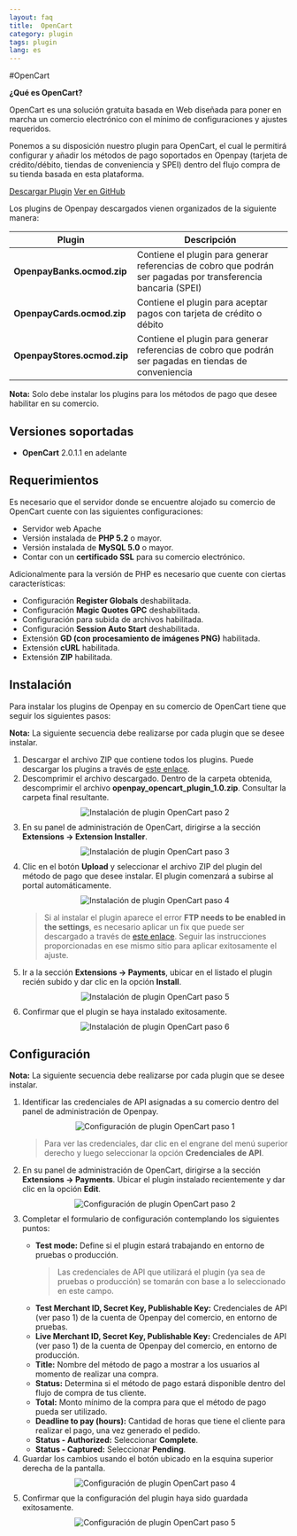 ```yaml
---
layout: faq
title:  OpenCart
category: plugin 
tags: plugin
lang: es
---
```


#OpenCart

**¿Qué es OpenCart?**

OpenCart es una solución gratuita basada en Web diseñada para poner en marcha un comercio electrónico con el mínimo de configuraciones y ajustes requeridos.

Ponemos a su disposición nuestro plugin para OpenCart, el cual le permitirá configurar y añadir los métodos de pago soportados en Openpay (tarjeta de crédito/débito, tiendas de conveniencia y SPEI) dentro del flujo compra de su tienda basada en esta plataforma.


<a href="https://github.com/open-pay/openpay-opencart/archive/master.zip">Descargar Plugin</a>
<a href="https://github.com/open-pay/openpay-opencart">Ver en GitHub</a>


Los plugins de Openpay descargados vienen organizados de la siguiente manera:

|Plugin    |Descripción
|----------|-----------
|**OpenpayBanks.ocmod.zip**  |Contiene el plugin para generar referencias de cobro que podrán ser pagadas por transferencia bancaria (SPEI)
|**OpenpayCards.ocmod.zip**   |Contiene el plugin para aceptar pagos con tarjeta de crédito o débito
|**OpenpayStores.ocmod.zip** |Contiene el plugin para generar referencias de cobro que podrán ser pagadas en tiendas de conveniencia

 **Nota:** Solo debe instalar los plugins para los métodos de pago que desee habilitar en su comercio.

Versiones soportadas
----------

* **OpenCart** 2.0.1.1 en adelante

Requerimientos
----------

Es necesario que el servidor donde se encuentre alojado su comercio de OpenCart cuente con las siguientes configuraciones:

* Servidor web Apache
* Versión instalada de **PHP 5.2** o mayor.
* Versión instalada de **MySQL 5.0** o mayor.
* Contar con un **certificado SSL** para su comercio electrónico.

Adicionalmente para la versión de PHP es necesario que cuente con ciertas características:

* Configuración **Register Globals** deshabilitada.
* Configuración **Magic Quotes GPC** deshabilitada.
* Configuración para subida de archivos habilitada.
* Configuración **Session Auto Start** deshabilitada.
* Extensión **GD (con procesamiento de imágenes PNG)** habilitada.
* Extensión **cURL** habilitada.
* Extensión **ZIP** habilitada.

Instalación
----------

Para instalar los plugins de Openpay en su comercio de OpenCart tiene que seguir los siguientes pasos:

 **Nota:** La siguiente secuencia debe realizarse por cada plugin que se desee instalar.

<ol>
<li>Descargar el archivo ZIP que contiene todos los plugins. Puede descargar los plugins a través de <a href="https://github.com/open-pay/openpay-opencart/archive/master.zip">este enlace</a>.</li>
<li>Descomprimir el archivo descargado. Dentro de la carpeta obtenida, descomprimir el archivo <strong>openpay_opencart_plugin_1.0.zip</strong>. Consultar la carpeta final resultante.</li>
<center style="margin:10px 0;"><img src="/images/plugins/opencart_install_05.png" alt="Instalación de plugin OpenCart paso 2" title="Paso 2"></center>
<li>En su panel de administración de OpenCart, dirigirse a la sección <strong>Extensions -> Extension Installer</strong>.</li>
<center style="margin:10px 0;"><img src="/images/plugins/opencart_install_01.png" alt="Instalación de plugin OpenCart paso 3" title="Paso 3"></center>
<li>Clic en el botón <strong>Upload</strong> y seleccionar el archivo ZIP del plugin del método de pago que desee instalar. El plugin comenzará a subirse al portal automáticamente.</li>
<center style="margin:10px 0;"><img src="/images/plugins/opencart_install_02.png" alt="Instalación de plugin OpenCart paso 4" title="Paso 4"></center>
<blockquote>
<p>Si al instalar el plugin aparece el error <strong>FTP needs to be enabled in the settings</strong>, es necesario aplicar un fix que puede ser descargado a través de <a href="http://www.opencart.com/index.php?route=extension/extension/info&extension_id=18892">este enlace</a>. Seguir las instrucciones proporcionadas en ese mismo sitio para aplicar exitosamente el ajuste.</p>
</blockquote>
<li>Ir a la sección <strong>Extensions -> Payments</strong>, ubicar en el listado el plugin recién subido y dar clic en la opción <strong>Install</strong>.</li>
<center style="margin:10px 0;"><img src="/images/plugins/opencart_install_03.png" alt="Instalación de plugin OpenCart paso 5" title="Paso 5"></center>
<li>Confirmar que el plugin se haya instalado exitosamente.</li>
<center style="margin:10px 0;"><img src="/images/plugins/opencart_install_04.png" alt="Instalación de plugin OpenCart paso 6" title="Paso 6"></center>
</ol>

Configuración
----------

 **Nota:** La siguiente secuencia debe realizarse por cada plugin que se desee instalar.

<ol>
<li>Identificar las credenciales de API asignadas a su comercio dentro del panel de administración de Openpay.</li>
<center style="margin:10px 0;"><img src="/images/plugins/prestashop_config_01.png" alt="Configuración de plugin OpenCart paso 1" title="Paso 1"></center>
<blockquote>
<p>Para ver las credenciales, dar clic en el engrane del menú superior derecho y luego seleccionar la opción <strong>Credenciales de API</strong>.</p>
</blockquote>
<li>En su panel de administración de OpenCart, dirigirse a la sección <strong>Extensions -> Payments</strong>. Ubicar el plugin instalado recientemente y dar clic en la opción <strong>Edit</strong>.</li>
<center style="margin:10px 0;"><img src="/images/plugins/opencart_config_01.png" alt="Configuración de plugin OpenCart paso 2" title="Paso 2"></center>
<li>Completar el formulario de configuración contemplando los siguientes puntos:</li>
<ul>
<li><strong>Test mode:</strong> Define si el plugin estará trabajando en entorno de pruebas o producción.</li>
<blockquote>
<p>Las credenciales de API que utilizará el plugin (ya sea de pruebas o producción) se tomarán con base a lo seleccionado en este campo.</p>
</blockquote>
<li><strong>Test Merchant ID, Secret Key, Publishable Key:</strong> Credenciales de API (ver paso 1) de la cuenta de Openpay del comercio, en entorno de pruebas.</li>
<li><strong>Live Merchant ID, Secret Key, Publishable Key:</strong> Credenciales de API (ver paso 1) de la cuenta de Openpay del comercio, en entorno de producción.</li>
<li><strong>Title:</strong> Nombre del método de pago a mostrar a los usuarios al momento de realizar una compra.</li>
<li><strong>Status:</strong> Determina si el método de pago estará disponible dentro del flujo de compra de tus cliente.</li>
<li><strong>Total:</strong> Monto mínimo de la compra para que el método de pago pueda ser utilizado.</li>
<li><strong>Deadline to pay (hours):</strong> Cantidad de horas que tiene el cliente para realizar el pago, una vez generado el pedido.</li>
<li><strong>Status - Authorized:</strong> Seleccionar <strong>Complete</strong>.</li>
<li><strong>Status - Captured:</strong> Seleccionar <strong>Pending</strong>.</li>
</ul>
<li>Guardar los cambios usando el botón ubicado en la esquina superior derecha de la pantalla.</li>
<center style="margin:10px 0;"><img src="/images/plugins/opencart_config_02.png" alt="Configuración de plugin OpenCart paso 4" title="Paso 4"></center>
<li>Confirmar que la configuración del plugin haya sido guardada exitosamente.</li>
<center style="margin:10px 0;"><img src="/images/plugins/opencart_config_03.png" alt="Configuración de plugin OpenCart paso 5" title="Paso 5"></center>
</ol>